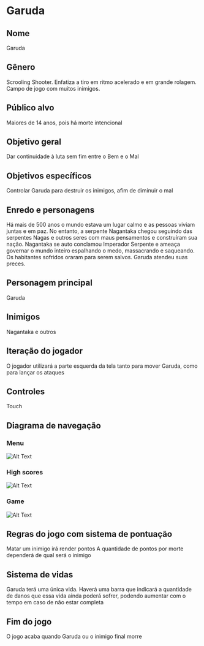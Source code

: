 # Garuda

##	Nome
  Garuda
##	Gênero
  Scrooling Shooter. Enfatiza a tiro em ritmo acelerado e em grande rolagem. Campo de jogo com muitos inimigos.
##	Público alvo
  Maiores de 14 anos, pois há morte intencional
##	Objetivo geral
  Dar continuidade à luta sem fim entre o Bem e o Mal
##	Objetivos específicos
  Controlar Garuda para destruir os inimigos, afim de diminuir o mal
##	Enredo e personagens
  Há mais de 500 anos o mundo estava um lugar calmo e as pessoas viviam juntas e em paz. No entanto, a serpente Nagantaka chegou seguindo das serpentes Nagas e outros seres com maus pensamentos e construíram sua nação. Nagantaka se auto conclamou Imperador Serpente e ameaça governar o mundo inteiro espalhando o medo, massacrando e saqueando.
  Os habitantes sofridos oraram para serem salvos. Garuda atendeu suas preces.
##	Personagem principal
  Garuda
##	Inimigos
  Nagantaka e outros
## Iteração do jogador
  O jogador utilizará a parte esquerda da tela tanto para mover Garuda, como para lançar os ataques
##	Controles
  Touch
##	Diagrama de navegação
  ### Menu
  ![Alt Text](https://cdn1.imggmi.com/uploads/2019/9/3/c890e8e2b0c7d0186597e5e26b22ce7f-full.png)
  ### High scores
  ![Alt Text](https://cdn1.imggmi.com/uploads/2019/9/3/51d131e52bfde0aa37d93f0254874ed9-full.png)
  ### Game
  ![Alt Text](https://cdn1.imggmi.com/uploads/2019/9/3/b7cbefa9b2e06620f26b44c753fe7fae-full.png)
##	Regras do jogo com sistema de pontuação
  Matar um inimigo irá render pontos
  A quantidade de pontos por morte dependerá de qual será o inimigo
##	Sistema de vidas
  Garuda terá uma única vida. Haverá uma barra que indicará a quantidade de danos que essa vida ainda poderá sofrer, podendo aumentar com o tempo em caso de não estar completa
##	Fim do jogo
  O jogo acaba quando Garuda ou o inimigo final morre
